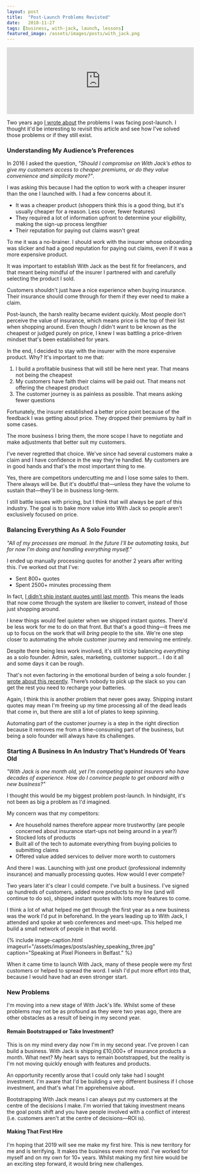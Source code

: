 ```yaml
---
layout: post
title:  "Post-Launch Problems Revisted"
date:   2018-11-27
tags: [business, with-jack, launch, lessons]
featured_image: /assets/images/posts/with_jack.png
---
```


<iframe src='https://share.transistor.fm/e/27f03caa' width='100%' height='180' frameborder='0' scrolling='no' seamless='true'></iframe>

Two years ago <a href="/post-launch-problems">I wrote about</a> the problems I was facing post-launch. I thought it'd be interesting to revisit this article and see how I've solved those problems or if they still exist.

<h3>Understanding My Audience’s Preferences</h3>

In 2016 I asked the question, _"Should I compromise on With Jack’s ethos to give my customers access to cheaper premiums, or do they value convenience and simplicity more?"_.

I was asking this because I had the option to work with a cheaper insurer than the one I launched with. I had a few concerns about it.

* It was a cheaper product (shoppers think this is a good thing, but it's usually cheaper for a reason. Less cover, fewer features)
* They required a lot of information upfront to determine your eligibility, making the sign-up process lengthier
* Their reputation for paying out claims wasn't great

To me it was a no-brainer. I should work with the insurer whose onboarding was slicker and had a good reputation for paying out claims, even if it was a more expensive product.

It was important to establish With Jack as the best fit for freelancers, and that meant being mindful of the insurer I partnered with and carefully selecting the product I sold.

Customers shouldn't just have a nice experience when buying insurance. Their insurance should come through for them if they ever need to make a claim.

Post-launch, the harsh reality became evident quickly. Most people don't perceive the value of insurance, which means price is the top of their list when shopping around. Even though _I_ didn't want to be known as the cheapest or judged purely on price, I knew I was battling a price-driven mindset that's been established for years.

In the end, I decided to stay with the insurer with the more expensive product. Why? It's important to me that:

1. I build a profitable business that will still be here next year. That means not being the cheapest
2. My customers have faith their claims will be paid out. That means not offering the cheapest product
3. The customer journey is as painless as possible. That means asking fewer questions

Fortunately, the insurer established a better price point because of the feedback I was getting about price. They dropped their premiums by half in some cases.

The more business I bring them, the more scope I have to negotiate and make adjustments that better suit my customers.

I've never regretted that choice. We've since had several customers make a claim and I have confidence in the way they're handled. My customers are in good hands and that's the most important thing to me.

Yes, there are competitors undercutting me and I lose some sales to them. There always will be. But it's doubtful that—unless they have the volume to sustain that—they'll be in business long-term.

I still battle issues with pricing, but I think that will always be part of this industry. The goal is to bake more value into With Jack so people aren't exclusively focused on price.

<h3>Balancing Everything As A Solo Founder</h3>

_"All of my processes are manual. In the future I’ll be automating tasks, but for now I’m doing and handling everything myself."_

I ended up manually processing quotes for another 2 years after writing this. I've worked out that I've:

* Sent 800+ quotes
* Spent 2500+ minutes processing them

In fact, <a href="https://withjack.co.uk/business-and-marketing/2018/09/19/instant-quotes-and-a-brand-new-look">I didn't ship instant quotes until last month</a>. This means the leads that now come through the system are likelier to convert, instead of those just shopping around.

I knew things would feel quieter when we shipped instant quotes. There'd be less work for me to do on that front. But that's a good thing—it frees me up to focus on the work that will _bring_ people to the site. We're one step closer to automating the whole customer journey and removing me entirely.

Despite there being less work involved, it's still tricky balancing _everything_ as a solo founder. Admin, sales, marketing, customer support… I do it all and some days it can be rough.

That's not even factoring in the emotional burden of being a solo founder. <a href="/navigating-a-funk-as-a-solo-founder">I wrote about this recently</a>. There’s nobody to pick up the slack so you can get the rest you need to recharge your batteries.

Again, I think this is another problem that never goes away. Shipping instant quotes may mean I'm freeing up my time processing all of the dead leads that come in, but there are still a lot of plates to keep spinning.

Automating part of the customer journey is a step in the right direction because it removes me from a time-consuming part of the business, but being a solo founder will always have its challenges.

<h3>Starting A Business In An Industry That’s Hundreds Of Years Old</h3>

_"With Jack is one month old, yet I’m competing against insurers who have decades of experience. How do I convince people to get onboard with a new business?"_

I thought this would be my biggest problem post-launch. In hindsight, it's not been as big a problem as I'd imagined.

My concern was that my competitors:

* Are household names therefore appear more trustworthy (are people concerned about insurance start-ups not being around in a year?)
* Stocked lots of products
* Built all of the tech to automate everything from buying policies to submitting claims
* Offered value added services to deliver more worth to customers

And there I was. Launching with just one product (professional indemnity insurance) and manually processing quotes. How would I ever compete?

Two years later it's clear I could compete. I've built a business. I've signed up hundreds of customers, added more products to my line (and will continue to do so), shipped instant quotes with lots more features to come.

I think a lot of what helped me get through the first year as a new business was the work I'd put in beforehand. In the years leading up to With Jack, I attended and spoke at web conferences and meet-ups. This helped me build a small network of people in that world.

{% include image-caption.html imageurl="/assets/images/posts/ashley_speaking_three.jpg" caption="Speaking at Pixel Pioneers in Belfast." %}

When it came time to launch With Jack, many of these people were my first customers or helped to spread the word. I wish I'd put more effort into that, because I would have had an even stronger start.

<h3>New Problems</h3>

I'm moving into a new stage of With Jack's life. Whilst some of these problems may not be as profound as they were two yeas ago, there are other obstacles as a result of being in my second year.

<h4>Remain Bootstrapped or Take Investment?</h4>

This is on my mind every day now I'm in my second year. I've proven I can build a business. With Jack is shipping £10,000+ of insurance products a month. What next? My heart says to remain bootstrapped, but the reality is I'm not moving quickly enough with features and products.

An opportunity recently arose that I could only take had I sought investment. I'm aware that I'd be building a very different business if I chose investment, and that's what I'm apprehensive about. 

Bootstrapping With Jack means I can always put my customers at the centre of the decisions I make. I'm worried that taking investment means the goal posts shift and you have people involved with a conflict of interest (i.e. customers aren't at the centre of decisions—ROI is).

<h4>Making That First Hire</h4>

I'm hoping that 2019 will see me make my first hire. This is new territory for me and is terrifying. It makes the business even more _real_. I've worked for myself and on my own for 10+ years. Whilst making my first hire would be an exciting step forward, it would bring new challenges.